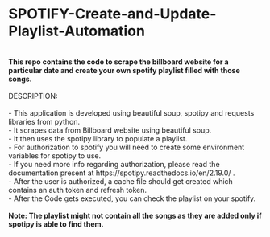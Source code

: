 # SPOTIFY-Create-and-Update-Playlist-Automation
</br>
<b>This repo contains the code to scrape the billboard website for a particular date and create your own spotify playlist filled with those songs.</b></br>
</br>
DESCRIPTION:</br>
</br>
- This application is developed using beautiful soup, spotipy and requests libraries from python.</br>
- It scrapes data from Billboard website using beautiful soup.</br>
- It then uses the spotipy library to populate a playlist.</br>
- For authorization to spotify you will need to create some environment variables for spotipy to use.</br>
- If you need more info regarding authorization, please read the documentation present at https://spotipy.readthedocs.io/en/2.19.0/ .</br>
- After the user is authorized, a cache file should get created which contains an auth token and refresh token.</br>
- After the Code gets executed, you can check the playlist on your spotify.</br>
</br>
<b> Note: The playlist might not contain all the songs as they are added only if spotipy is able to find them.</b></br>
